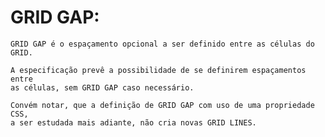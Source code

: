 # GRID GAP:
    
    GRID GAP é o espaçamento opcional a ser definido entre as células do GRID.
   
    A especificação prevê a possibilidade de se definirem espaçamentos entre
    as células, sem GRID GAP caso necessário.
   
    Convém notar, que a definição de GRID GAP com uso de uma propriedade CSS,
    a ser estudada mais adiante, não cria novas GRID LINES.